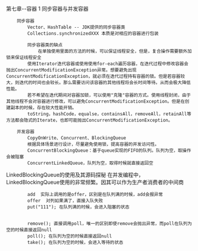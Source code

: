 第七章--容器
	1 同步容器与并发容器

		同步容器
			Vector、HashTable -- JDK提供的同步容器类
			Collections.synchronizedXXX 本质是对相应的容器进行包装

			同步容器类的缺点
				在单独使用里面的方法的时候，可以保证线程安全，但是，复合操作需要额外加锁来保证线程安全
			使用Iterator迭代容器或使用使用for-each遍历容器，在迭代过程中修改容器会抛出ConcurrentModificationException异常。想要避免出现ConcurrentModificationException，就必须在迭代过程持有容器的锁。但是若容器较大，则迭代的时间也会较长。那么需要访问该容器的其他线程将会长时间等待。从而会极大降低性能。
			若不希望在迭代期间对容器加锁，可以使用"克隆"容器的方式。使用线程封闭，由于其他线程不会对容器进行修改，可以避免ConcurrentModificationException。但是在创建副本的时候，存在较大性能开销。
			toString，hashCode，equalse，containsAll，removeAll，retainAll等方法都会隐式的Iterate，也即可能抛出ConcurrentModificationException。

		并发容器
			CopyOnWrite、Concurrent、BlockingQueue
			根据具体场景进行设计，尽量避免使用锁，提高容器的并发访问性。
			ConcurrentBlockingQueue：基于queue实现的FIFO的队列。队列为空，取操作会被阻塞
			ConcurrentLinkedQueue，队列为空，取得时候就直接返回空
			

LinkedBlockingQueue的使用及其源码探秘
			在并发编程中，LinkedBlockingQueue使用的非常频繁。因其可以作为生产者消费者的中间商

			add  实际上调用的是offer，区别是在队列满的时候，add会报异常
			offer  对列如果满了，直接入队失败
			put("111"); 在队列满的时候，会进入阻塞的状态

        	
        	remove(); 直接调用poll，唯一的区别即使remove会抛出异常，而poll在队列为空的时候直接返回null
        	poll(); 在队列为空的时候直接返回null
        	take(); 在队列为空的时候，会进入等待的状态
